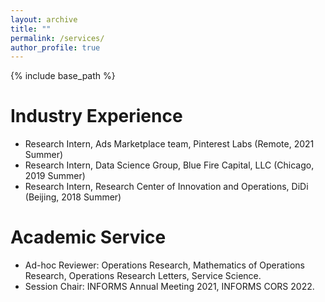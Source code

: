 ```yaml
---
layout: archive
title: ""
permalink: /services/
author_profile: true
---
```

{% include base_path %} 



# Industry Experience
* Research Intern, Ads Marketplace team, Pinterest Labs (Remote, 2021 Summer)
* Research Intern, Data Science Group, Blue Fire Capital, LLC (Chicago, 2019 Summer)
* Research Intern, Research Center of Innovation and Operations, DiDi (Beijing, 2018 Summer)

# Academic Service
* Ad-hoc Reviewer: Operations Research, Mathematics of Operations Research, Operations Research Letters, Service Science.
* Session Chair: INFORMS Annual Meeting 2021, INFORMS CORS 2022.
